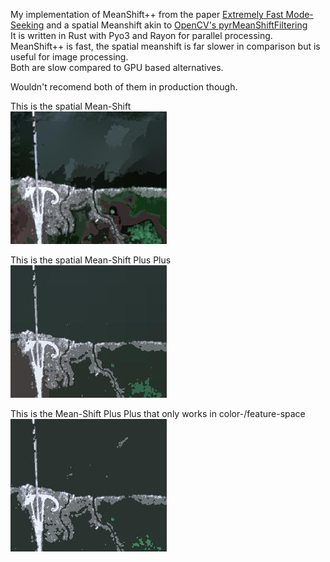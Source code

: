My implementation of MeanShift++ from the paper [Extremely Fast Mode-Seeking](https://arxiv.org/abs/2104.00303) and a spatial Meanshift akin to [OpenCV's pyrMeanShiftFiltering](https://docs.opencv.org/4.x/d4/d86/group__imgproc__filter.html#ga9fabdce9543bd602445f5db3827e4cc0)  
It is written in Rust with Pyo3 and Rayon for parallel processing. MeanShift++ is fast, the spatial meanshift is far slower in comparison but is useful for image processing.  
Both are slow compared to GPU based alternatives.  


Wouldn't recomend both of them in production though.  

This is the spatial Mean-Shift  
![Spatial Mean Shift](https://github.com/raphi-web/mean-shift-plus-plus/blob/master/output_files/Mean-Shift-Spatial.jpg?raw=true)


This is the spatial Mean-Shift Plus Plus  
![Spatial Mean Shift Plus Plus](https://github.com/raphi-web/mean-shift-plus-plus/blob/master/output_files/Mean-Shift-pp-Spatial.jpg?raw=true)

This is the Mean-Shift Plus Plus that only works in color-/feature-space
![Spatial Mean Shift Plus Plus](https://github.com/raphi-web/mean-shift-plus-plus/blob/master/output_files/Mean-Shift_pp.jpg?raw=true)
